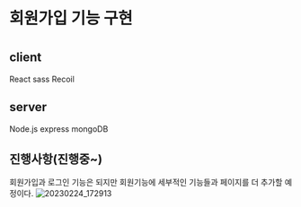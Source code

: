 <h1>회원가입 기능 구현<h1>
 <h2>client</h2>
 
React sass Recoil

## server
 
Node.js express mongoDB
 
## 진행사항(진행중~)
 
 회원가입과 로그인 기능은 되지만 회원기능에 세부적인 기능들과 페이지를 더 추가할 예정이다.
![20230224_172913](https://user-images.githubusercontent.com/123912121/221130478-bcde8c74-a876-4340-8e13-9240a551b691.png)
